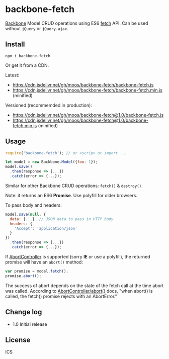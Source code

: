 # backbone-fetch
[Backbone](https://backbonejs.org/) Model CRUD operations 
using ES6 [fetch](https://developer.mozilla.org/en-US/docs/Web/API/Fetch_API/Using_Fetch) API.  Can be used without `jQuery` or `jQuery.ajax`.

## Install

```
npm i backbone-fetch
```

Or get it from a CDN. 

Latest:
- https://cdn.jsdelivr.net/gh/moos/backbone-fetch/backbone-fetch.js
- https://cdn.jsdelivr.net/gh/moos/backbone-fetch/backbone-fetch.min.js (minified)

Versioned (recommemded in production):
- https://cdn.jsdelivr.net/gh/moos/backbone-fetch@1.0/backbone-fetch.js
- https://cdn.jsdelivr.net/gh/moos/backbone-fetch@1.0/backbone-fetch.min.js (minified)


## Usage

```js
require('backbone-fetch'); // or <scrip> or import ...

let model = new Backbone.Model({foo: 1});
model.save()
  .then(response => {...})
  .catch(error => {...});
```
Similar for other Backbone CRUD operations: `fetch()` & `destroy()`.

Note: it returns an ES6 **Promise**.  Use polyfill for older browsers.

To pass body and headers:
```js
model.save(null, {
  data: {...}  // JSON data to pass in HTTP body
  headers: {
    'Accept': 'application/json'
  }
})
  .then(response => {...})
  .catch(error => {...});
```

If [AbortController](https://developer.mozilla.org/en-US/docs/Web/API/AbortController) is supported (sorry **IE** or use a polyfill), the returned promise will have an `abort()` method:

```js
var promise = model.fetch();
promise.abort();
```
The success of abort depends on the state of the fetch call at the time abort was called.  According to [AbortController/abort()](https://developer.mozilla.org/en-US/docs/Web/API/AbortController/abort) docs, "when abort() is called, the fetch() promise rejects with an AbortError."


## Change log

- 1.0 Initial release

## License

ICS
